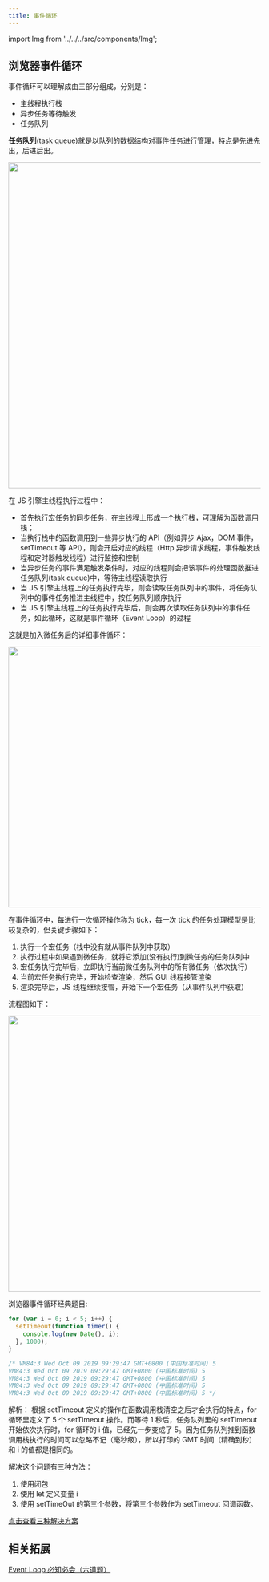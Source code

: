 ```yaml
---
title: 事件循环
---
```


import Img from '../../../src/components/Img';

## 浏览器事件循环

事件循环可以理解成由三部分组成，分别是：

- 主线程执行栈
- 异步任务等待触发
- 任务队列

**任务队列**(task queue)就是以队列的数据结构对事件任务进行管理，特点是先进先出，后进后出。

<Img width="650" src="https://cosmos-x.oss-cn-hangzhou.aliyuncs.com/image61.png" />

在 JS 引擎主线程执行过程中：

- 首先执行宏任务的同步任务，在主线程上形成一个执行栈，可理解为函数调用栈；
- 当执行栈中的函数调用到一些异步执行的 API（例如异步 Ajax，DOM 事件，setTimeout 等 API），则会开启对应的线程（Http 异步请求线程，事件触发线程和定时器触发线程）进行监控和控制
- 当异步任务的事件满足触发条件时，对应的线程则会把该事件的处理函数推进任务队列(task queue)中，等待主线程读取执行
- 当 JS 引擎主线程上的任务执行完毕，则会读取任务队列中的事件，将任务队列中的事件任务推进主线程中，按任务队列顺序执行
- 当 JS 引擎主线程上的任务执行完毕后，则会再次读取任务队列中的事件任务，如此循环，这就是事件循环（Event Loop）的过程

这就是加入微任务后的详细事件循环：

<Img width="520" src='https://cosmos-x.oss-cn-hangzhou.aliyuncs.com/1Bf7ar.jpg'/>

在事件循环中，每进行一次循环操作称为 tick，每一次 tick 的任务处理模型是比较复杂的，但关键步骤如下：

1. 执行一个宏任务（栈中没有就从事件队列中获取）
2. 执行过程中如果遇到微任务，就将它添加(没有执行)到微任务的任务队列中
3. 宏任务执行完毕后，立即执行当前微任务队列中的所有微任务（依次执行）
4. 当前宏任务执行完毕，开始检查渲染，然后 GUI 线程接管渲染
5. 渲染完毕后，JS 线程继续接管，开始下一个宏任务（从事件队列中获取）

流程图如下：

<Img width="550" src='https://cosmos-x.oss-cn-hangzhou.aliyuncs.com/image63.png'/>

浏览器事件循环经典题目:

```js
for (var i = 0; i < 5; i++) {
  setTimeout(function timer() {
    console.log(new Date(), i);
  }, 1000);
}

/* VM84:3 Wed Oct 09 2019 09:29:47 GMT+0800 (中国标准时间) 5
VM84:3 Wed Oct 09 2019 09:29:47 GMT+0800 (中国标准时间) 5
VM84:3 Wed Oct 09 2019 09:29:47 GMT+0800 (中国标准时间) 5
VM84:3 Wed Oct 09 2019 09:29:47 GMT+0800 (中国标准时间) 5
VM84:3 Wed Oct 09 2019 09:29:47 GMT+0800 (中国标准时间) 5 */
```

解析： 根据 setTimeout 定义的操作在函数调用栈清空之后才会执行的特点，for 循环里定义了 5 个 setTimeout 操作。而等待 1 秒后，任务队列里的 setTimeout 开始依次执行时，for 循环的 i 值，已经先一步变成了 5。因为任务队列推到函数调用栈执行的时间可以忽略不记（毫秒级），所以打印的 GMT 时间（精确到秒）和 i 的值都是相同的。

解决这个问题有三种方法：

1. 使用闭包
2. 使用 let 定义变量 i
3. 使用 setTimeOut 的第三个参数，将第三个参数作为 setTimeout 回调函数。

[点击查看三种解决方案](https://thinkbucket.github.io/docsite/blog/for循环中的setTimeout)

## 相关拓展

[Event Loop 必知必会（六道题）](https://zhuanlan.zhihu.com/p/34182184)

